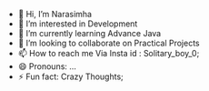 - 👋 Hi, I’m Narasimha
- 👀 I’m interested in Development
- 🌱 I’m currently learning Advance Java
- 💞️ I’m looking to collaborate on Practical Projects
- 📫 How to reach me Via Insta id : Solitary_boy_0;
- 😄 Pronouns: ...
- ⚡ Fun fact: Crazy Thoughts;

<!---
Narasimha0001/Narasimha0001 is a ✨ special ✨ repository because its `README.md` (this file) appears on your GitHub profile.
You can click the Preview link to take a look at your changes.
--->
